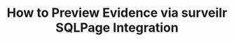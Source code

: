 ---
title: How to Preview Evidence via surveilr SQLPage Integration
description: How to Preview Evidence via surveilr SQLPage Integration
---